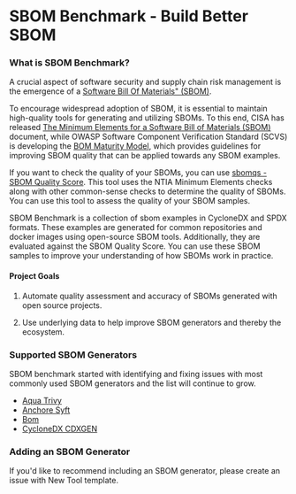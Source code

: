 # SBOM Benchmark - Build Better SBOM

### What is SBOM Benchmark?
A crucial aspect of software security and supply chain risk management is the emergence of a [Software Bill Of Materials" (SBOM)](https://ntia.gov/sites/default/files/publications/ntia_sbom_framing_2nd_edition_20211021_0.pdf).

To encourage widespread adoption of SBOM, it is essential to maintain high-quality tools for generating and utilizing SBOMs. To this end, CISA has released [The Minimum Elements for a Software Bill of Materials (SBOM)](https://www.ntia.doc.gov/files/ntia/publications/sbom_minimum_elements_report.pdf) document, while OWASP Software Component Verification Standard (SCVS) is developing the [BOM Maturity Model](https://scvs.owasp.org/bom-maturity-model/), which provides guidelines for improving SBOM quality that can be applied towards any SBOM examples.

If you want to check the quality of your SBOMs, you can use [sbomqs - SBOM Quality Score](https://github.com/interlynk-io/sbomqs). This tool uses the NTIA Minimum Elements checks along with other common-sense checks to determine the quality of SBOMs. You can use this tool to assess the quality of your SBOM samples.

SBOM Benchmark is a collection of sbom examples in CycloneDX and SPDX formats. These examples are generated for common repositories and docker images using open-source SBOM tools. Additionally, they are evaluated against the SBOM Quality Score. You can use these SBOM samples to improve your understanding of how SBOMs work in practice.

#### Project Goals

1.  Automate quality assessment and accuracy of SBOMs generated with open source projects.

1.  Use underlying data to help improve SBOM generators and thereby the ecosystem.

### Supported SBOM Generators

SBOM benchmark started with identifying and fixing issues with most commonly used SBOM generators and the list will continue to grow.

-   [Aqua Trivy ](https://github.com/aquasecurity/trivy)
-   [Anchore Syft](https://github.com/anchore/syft)
-   [Bom](https://github.com/kubernetes-sigs/bom)
-   [CycloneDX CDXGEN](https://github.com/CycloneDX/cdxgen)

### Adding an SBOM Generator

If you'd like to recommend including an SBOM generator, please create an issue with New Tool template.
